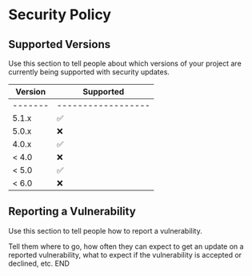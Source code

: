 # Security Policy

## Supported Versions

Use this section to tell people about which versions of your project are
currently being supported with security updates.

| Version | Supported          |
| ------- | ------------------ |
| ------- | ------------------ |
| 5.1.x   | :white_check_mark: |
| 5.0.x   | :x:                |
| 4.0.x   | :white_check_mark: |
| < 4.0   | :x:                |
| < 5.0   | :white_check_mark: |
| < 6.0   | :x:                |
## Reporting a Vulnerability

Use this section to tell people how to report a vulnerability.

Tell them where to go, how often they can expect to get an update on a
reported vulnerability, what to expect if the vulnerability is accepted or
declined, etc.
END
